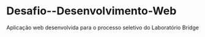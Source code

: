 # Desafio--Desenvolvimento-Web
Aplicação web desenvolvida para o processo seletivo do Laboratório Bridge
